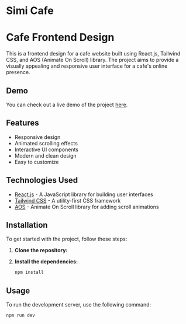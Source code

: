 # Simi Cafe

# Cafe Frontend Design

This is a frontend design for a cafe website built using React.js, Tailwind CSS, and AOS (Animate On Scroll) library. The project aims to provide a visually appealing and responsive user interface for a cafe's online presence.

## Demo

You can check out a live demo of the project [here](#).

## Features

- Responsive design
- Animated scrolling effects
- Interactive UI components
- Modern and clean design
- Easy to customize

## Technologies Used

- [React.js](https://reactjs.org/) - A JavaScript library for building user interfaces
- [Tailwind CSS](https://tailwindcss.com/) - A utility-first CSS framework
- [AOS](https://michalsnik.github.io/aos/) - Animate On Scroll library for adding scroll animations

## Installation

To get started with the project, follow these steps:

1. **Clone the repository:**

2. **Install the dependencies:**
    ```sh
    npm install
    ```

## Usage

To run the development server, use the following command:

```sh
npm run dev
